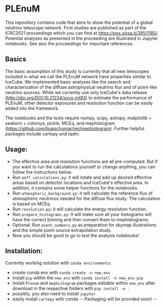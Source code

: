 # PLEnuM
This repository contains code that aims to 
show the potential of a global neutrino telescope network.
First studies are published as part of the ICRC2021 proceedings which 
you can find at https://pos.sissa.it/395/1185/.
Potential analyses as presented in the proceeding are illustrated in Jupyter notebooks.
See also the proceedings for important references.

## Basics
The basic assumption of this study is currently that all new telescopes 
included in what we call the PLEnuM network have properties similar to IceCube.
We implemented basic analyses like the search and characterization 
of the diffuse astrophysical neutrino flux and of point-like neutrino sources.
While we currently use only IceCube's data release (http://doi.org/DOI:10.21234/sxvs-mt83)
to estimate the performance of PLEnuM, other detector exposures and resolution function
can be easily added into the framework.

The notebooks and the tools require numpy, scipy, astropy, matplotlib + seaborn  + colorsys, pickle, MCEq, and mephistogram (https://github.com/lisajschumacher/mephistogram).
Further helpful packages include cartopy and tqdm.

## Usage:
* The effective area and resolution functions are all pre-computed. But if you want to run the calculations yourself or change anything, you can follow the instructions below.
* Run `aeff_calculations.py`: it will rotate and add up desired effective areas based on detector locations and IceCube's effective area. In addition, it contains some helper functions for the notebooks.
* Run `atmospheric_background.py`: it will calculate the reference flux of atmospheric neutrinos needed for the diffuse flux study. The calculation is based on MCEq.
* Run `resolution.py`: it will calculate the energy resolution function.
* Run `prepare_histograms.py`: it will make sure all your histograms will have the correct binning and then convert them to mephistograms.
* Optional: Run `event_numbers.py` as preparation for skymap illustrations and the simple point-source extrapolation study.
* Now you should be good to go to test the analysis notebooks!


## Installation:
Currently working solution with `conda environments`:
* create conda env with `conda create -n new_env`
* install `pip` within the `new_env` with `conda install -n new_env pip`
* install `Plenum` and `mephistogram` packages editable within `new_env` after download in the respective folders with `pip install -e .`
* possibly, you also need to install `jupyter`
* easily install `cartopy` with conda
-- Packaging will be provided soon! --